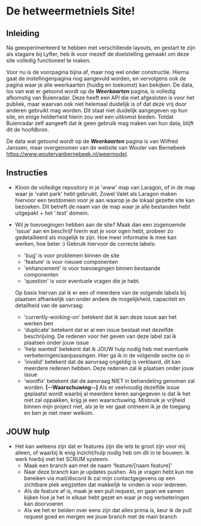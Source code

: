 # De hetweermetniels Site!

## Inleiding
Na geexperimenteerd te hebben met verschillende layouts, en gestart te zijn als stagaire bij Lyfter, heb ik voor mezelf de doelstelling gemaakt om deze site volledig functioneel te maken.

Voor nu is de voorpagina bijna af, maar nog wel onder constructie. Hierna gaat de instellingenpagina nog aangevuld worden, en vervolgens ook de pagina waar je alle weerkaarten (huidig en toekomst) kan bekijken.
De data, los van wat er getoond wordt op de __*Weerkaarten*__ pagina, is volledig afkomstig van Buienradar. Deze heeft een API die niet afgesloten is voor het publiek, maar waarvan ook niet helemaal duidelijk is of dat deze vrij door anderen gebruikt mag worden. Dit staat niet duidelijk aangegeven op hun site, en enige helderheid hierin zou wel een uitkomst bieden. Totdat Buienradar zelf aangeeft dat ik geen gebruik mag maken van hun data, blijft dit de hoofdbron.

De data wat getoond wordt op de __*Weerkaarten*__ pagina is van Wilfred Janssen, maar overgenomen van de website van Wouter van Bernebeek https://www.woutervanbernebeek.nl/weermodel.

## Instructies
- Kloon de volledige repository in je 'www' map van Laragon, of in de map waar je 'valet park' hebt gebruikt. Zowel Valet als Laragon maken hiervoor een testdomein voor je aan waarop je de lokaal gezette site kan bezoeken. Dit betreft de naam van de map waar je alle bestanden hebt uitgepakt + het '.test' domein.
- Wil je toevoegingen hebben aan de site? Maak dan een zogenoemde 'issue' aan en beschrijf hierin wat je voor ogen hebt, probeer zo gedetailleerd als mogelijk te zijn. Hoe meer informatie ik mee kan werken, hoe beter :)
  Gebruik hiervoor de correcte labels:
  * 'bug' is voor problemen binnen de site
  * 'feature' is voor nieuwe componenten
  * 'enhancement' is voor toevoegingen binnen bestaande componenten
  * 'question' is voor eventuele vragen die je hebt.

  Op basis hiervan zal ik er een of meerdere van de volgende labels bij plaatsen afhankelijk van onder andere de mogelijkheid, capaciteit en detailheid van de aanvraag:
  * 'currently-working-on' betekent dat ik aan deze issue aan het werken ben
  * 'duplicate' betekent dat er al een issue bestaat met dezelfde beschrijving. De redenen voor het geven van deze label zal ik plaatsen onder jouw issue
  * 'help wanted' betekent dat ik JOUW hulp nodig heb met eventuele verbeteringen/aanpassingen. Hier ga ik in de volgende sectie op in
  * 'invalid' betekent dat de aanvraag ongeldig is verklaard, dit kan meerdere redenen hebben. Deze redenen zal ik plaatsen onder jouw issue
  * 'wontfix' betekent dat de aanvraag NIET in behandeling genomen zal worden.
      **[--Waarschuwing--]** Als er veelvoudig dezelfde issue geplaatst wordt waarbij al meerdere keren aangegeven is dat ik het niet zal oppakken, krijg je een waarschuwing. Misbruik je vrijheid binnen mijn project niet, als je te ver gaat ontneem ik je de toegang en ben je niet meer welkom.

## JOUW hulp
- Het kan weleens zijn dat er features zijn die iets te groot zijn voor mij alleen, of waarbij ik enig inzicht/hulp nodig heb om dit in te bouwen. Ik werk hierbij met het SCRUM systeem.
  *  Maak een branch aan met de naam 'feature/[naam feature]'
  *  Naar deze branch kan je updates pushen. Als je vragen hebt kun me bereiken via mail/discord Ik zal mijn contactgegevens op een zichtbare plek wegzetten dat makkelijk te vinden is voor iedereen.
  *  Als de feature af is, maak je een pull request, en gaan we samen kijken hoe je het in elkaar hebt gezet en waar je nog verbeteringen kan doorvoeren
  *  Als we het er beiden over eens zijn dat alles prima is, keur ik de pull request goed en mergen we jouw branch met de main branch
